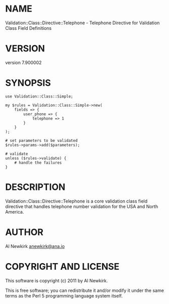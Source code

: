 # NAME

Validation::Class::Directive::Telephone - Telephone Directive for Validation Class Field Definitions

# VERSION

version 7.900002

# SYNOPSIS

    use Validation::Class::Simple;

    my $rules = Validation::Class::Simple->new(
        fields => {
            user_phone => {
                telephone => 1
            }
        }
    );

    # set parameters to be validated
    $rules->params->add($parameters);

    # validate
    unless ($rules->validate) {
        # handle the failures
    }

# DESCRIPTION

Validation::Class::Directive::Telephone is a core validation class field
directive that handles telephone number validation for the USA and North America.

# AUTHOR

Al Newkirk <anewkirk@ana.io>

# COPYRIGHT AND LICENSE

This software is copyright (c) 2011 by Al Newkirk.

This is free software; you can redistribute it and/or modify it under
the same terms as the Perl 5 programming language system itself.
